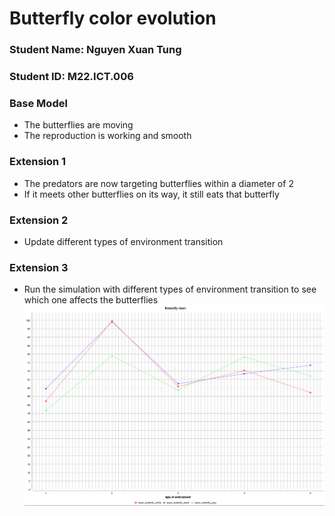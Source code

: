 # Butterfly color evolution
### Student Name: Nguyen Xuan Tung
### Student ID: M22.ICT.006

### Base Model
- The butterflies are moving
- The reproduction is working and smooth

### Extension 1
- The predators are now targeting butterflies within a diameter of 2
- If it meets other butterflies on its way, it still eats that butterfly

### Extension 2
- Update different types of environment transition

### Extension 3
- Run the simulation with different types of environment transition to see which one affects the butterflies
![Results](extension3.png)